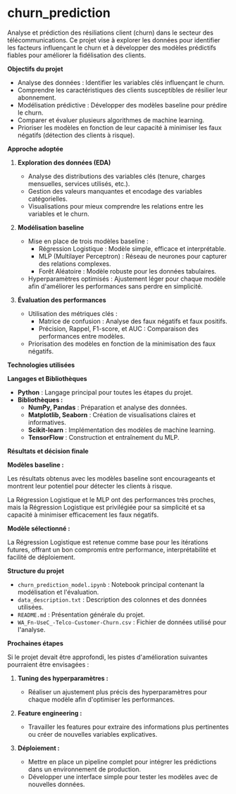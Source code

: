 # churn_prediction

Analyse et prédiction des résiliations client (churn) dans le secteur des télécommunications. Ce projet vise à explorer les données pour identifier les facteurs influençant le churn et à développer des modèles prédictifs fiables pour améliorer la fidélisation des clients.

**Objectifs du projet**

* Analyse des données : Identifier les variables clés influençant le churn.
* Comprendre les caractéristiques des clients susceptibles de résilier leur abonnement.
* Modélisation prédictive : Développer des modèles baseline pour prédire le churn.
* Comparer et évaluer plusieurs algorithmes de machine learning.
* Prioriser les modèles en fonction de leur capacité à minimiser les faux négatifs (détection des clients à risque).

**Approche adoptée**

1.  **Exploration des données (EDA)**
    * Analyse des distributions des variables clés (tenure, charges mensuelles, services utilisés, etc.).
    * Gestion des valeurs manquantes et encodage des variables catégorielles.
    * Visualisations pour mieux comprendre les relations entre les variables et le churn.

2.  **Modélisation baseline**
    * Mise en place de trois modèles baseline :
        * Régression Logistique : Modèle simple, efficace et interprétable.
        * MLP (Multilayer Perceptron) : Réseau de neurones pour capturer des relations complexes.
        * Forêt Aléatoire : Modèle robuste pour les données tabulaires.
    * Hyperparamètres optimisés : Ajustement léger pour chaque modèle afin d'améliorer les performances sans perdre en simplicité.

3.  **Évaluation des performances**
    * Utilisation des métriques clés :
        * Matrice de confusion : Analyse des faux négatifs et faux positifs.
        * Précision, Rappel, F1-score, et AUC : Comparaison des performances entre modèles.
    * Priorisation des modèles en fonction de la minimisation des faux négatifs.

**Technologies utilisées**

**Langages et Bibliothèques**

* **Python** : Langage principal pour toutes les étapes du projet.
* **Bibliothèques :**
    * **NumPy, Pandas** : Préparation et analyse des données.
    * **Matplotlib, Seaborn** : Création de visualisations claires et informatives.
    * **Scikit-learn** : Implémentation des modèles de machine learning.
    * **TensorFlow** : Construction et entraînement du MLP.

**Résultats et décision finale**

**Modèles baseline :**

Les résultats obtenus avec les modèles baseline sont encourageants et montrent leur potentiel pour détecter les clients à risque.

La Régression Logistique et le MLP ont des performances très proches, mais la Régression Logistique est privilégiée pour sa simplicité et sa capacité à minimiser efficacement les faux négatifs.

**Modèle sélectionné :**

La Régression Logistique est retenue comme base pour les itérations futures, offrant un bon compromis entre performance, interprétabilité et facilité de déploiement.

**Structure du projet**

* `churn_prediction_model.ipynb` : Notebook principal contenant la modélisation et l'évaluation.
* `data_description.txt` : Description des colonnes et des données utilisées.
* `README.md` : Présentation générale du projet.
* `WA_Fn-UseC_-Telco-Customer-Churn.csv` : Fichier de données utilisé pour l'analyse.

**Prochaines étapes**

Si le projet devait être approfondi, les pistes d'amélioration suivantes pourraient être envisagées :

1.  **Tuning des hyperparamètres :**
    * Réaliser un ajustement plus précis des hyperparamètres pour chaque modèle afin d'optimiser les performances.

2.  **Feature engineering :**
    * Travailler les features pour extraire des informations plus pertinentes ou créer de nouvelles variables explicatives.

3.  **Déploiement :**
    * Mettre en place un pipeline complet pour intégrer les prédictions dans un environnement de production.
    * Développer une interface simple pour tester les modèles avec de nouvelles données.

